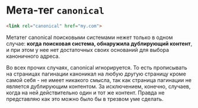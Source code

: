 # Мета-тег `сanonical`

```html
<link rel="canonical" href="my.com">
```

Метатег сanonical поисковыми системами нежет только в одном случае: **когда поисковая система, 
обнаружила дублирующий контент**, и при этом у нее нет достаточных своих оснований для выбора каноничного адреса.

Во всех прочих случаях, canonical игнорируется. То есть прописывать на страницах пагинации каноникал на любую 
другую страницу кроме самой себя - не имеет никакого смысла, так как страница пагинации не является дублирующим 
контентом. За исключением, конечно, случаев, когда на ней действительно один и тот же контент. 
Правда не представляю как это можно было бы в трезвом уме сделать.
